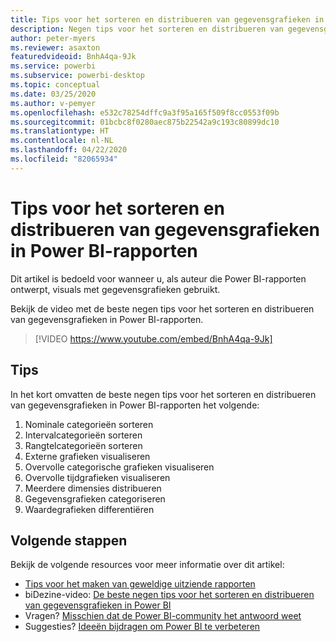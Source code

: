 ```yaml
---
title: Tips voor het sorteren en distribueren van gegevensgrafieken in Power BI-rapporten
description: Negen tips voor het sorteren en distribueren van gegevensgrafieken in Power BI-rapportvisuals, in Power BI Desktop of in de Power BI-service.
author: peter-myers
ms.reviewer: asaxton
featuredvideoid: BnhA4qa-9Jk
ms.service: powerbi
ms.subservice: powerbi-desktop
ms.topic: conceptual
ms.date: 03/25/2020
ms.author: v-pemyer
ms.openlocfilehash: e532c78254dffc9a3f95a165f509f8cc0553f09b
ms.sourcegitcommit: 01bcbc8f0280aec875b22542a9c193c80899dc10
ms.translationtype: HT
ms.contentlocale: nl-NL
ms.lasthandoff: 04/22/2020
ms.locfileid: "82065934"
---
```

# <a name="tips-to-sort-and-distribute-data-plots-in-power-bi-reports"></a>Tips voor het sorteren en distribueren van gegevensgrafieken in Power BI-rapporten

Dit artikel is bedoeld voor wanneer u, als auteur die Power BI-rapporten ontwerpt, visuals met gegevensgrafieken gebruikt.

Bekijk de video met de beste negen tips voor het sorteren en distribueren van gegevensgrafieken in Power BI-rapporten.

> [!VIDEO https://www.youtube.com/embed/BnhA4qa-9Jk]

## <a name="tips"></a>Tips

In het kort omvatten de beste negen tips voor het sorteren en distribueren van gegevensgrafieken in Power BI-rapporten het volgende:

1. Nominale categorieën sorteren
1. Intervalcategorieën sorteren
1. Rangtelcategorieën sorteren
1. Externe grafieken visualiseren
1. Overvolle categorische grafieken visualiseren
1. Overvolle tijdgrafieken visualiseren
1. Meerdere dimensies distribueren
1. Gegevensgrafieken categoriseren
1. Waardegrafieken differentiëren

## <a name="next-steps"></a>Volgende stappen

Bekijk de volgende resources voor meer informatie over dit artikel:

- [Tips voor het maken van geweldige uitziende rapporten](../desktop-tips-and-tricks-for-creating-reports.md)
- biDezine-video: [De beste negen tips voor het sorteren en distribueren van gegevensgrafieken in Power BI](https://www.youtube.com/watch?v=BnhA4qa-9Jk)
- Vragen? [Misschien dat de Power BI-community het antwoord weet](https://community.powerbi.com/)
- Suggesties? [Ideeën bijdragen om Power BI te verbeteren](https://ideas.powerbi.com/)
